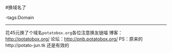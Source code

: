 #换域名了

-tags:Domain

----

花45元换了个域名`potatobox.org`各位注意换友链喵
博客：http://potatobox.org/
论坛：http://pnb.potatobox.org/
PS：原来的http://potato-jun.tk 还是有效的